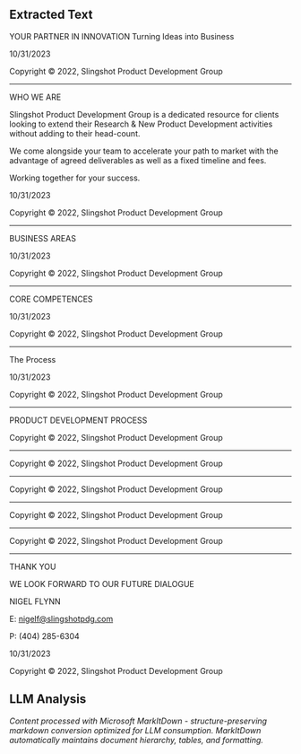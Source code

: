 ## Extracted Text
YOUR PARTNER IN INNOVATION
Turning Ideas into Business

10/31/2023

Copyright © 2022, Slingshot Product Development Group



---

WHO WE ARE

Slingshot Product
Development Group is a
dedicated resource for
clients looking to extend
their Research & New
Product Development
activities without adding
to their head-count.

We come alongside your
team to accelerate your
path to market with the
advantage of agreed
deliverables as well as a
fixed timeline and fees.

Working together for your
success.

10/31/2023

Copyright © 2022, Slingshot Product Development Group



---

BUSINESS AREAS

10/31/2023

Copyright © 2022, Slingshot Product Development Group



---

CORE COMPETENCES

10/31/2023

Copyright © 2022, Slingshot Product Development Group



---

The                     Process

10/31/2023

Copyright © 2022, Slingshot Product Development Group



---

PRODUCT DEVELOPMENT PROCESS

Copyright © 2022, Slingshot Product Development Group



---

Copyright © 2022, Slingshot Product Development Group



---

Copyright © 2022, Slingshot Product Development Group



---

Copyright © 2022, Slingshot Product Development Group



---

Copyright © 2022, Slingshot Product Development Group



---

THANK YOU

WE LOOK FORWARD TO
OUR FUTURE DIALOGUE

NIGEL FLYNN

E: nigelf@slingshotpdg.com

P: (404) 285-6304

10/31/2023

Copyright © 2022, Slingshot Product Development Group



## LLM Analysis
*Content processed with Microsoft MarkItDown - structure-preserving markdown conversion optimized for LLM consumption. MarkItDown automatically maintains document hierarchy, tables, and formatting.*
